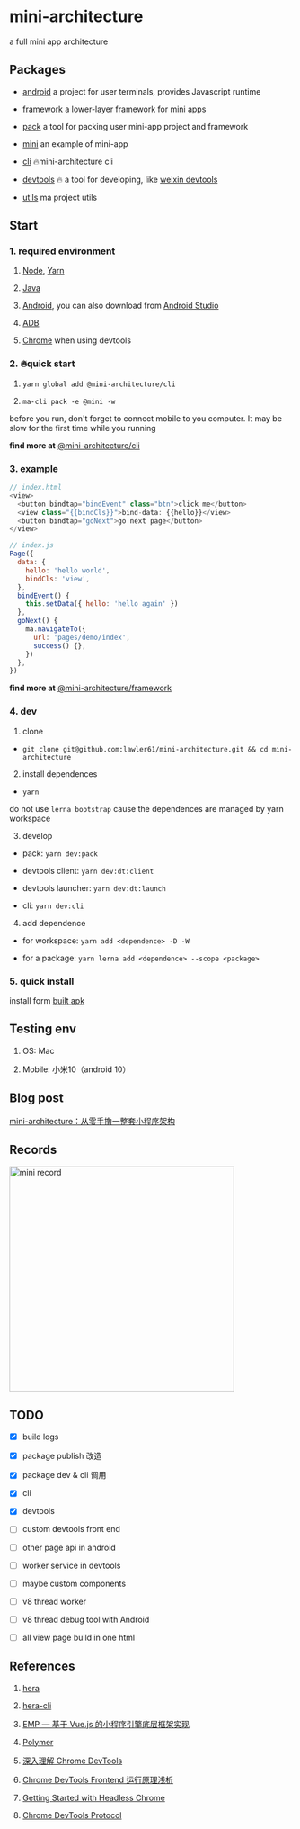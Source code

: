 # mini-architecture

a full mini app architecture

## Packages

- [android](https://github.com/lawler61/mini-architecture/tree/master/android) a project for user terminals, provides Javascript runtime

- [framework](https://github.com/lawler61/mini-architecture/tree/master/framework) a lower-layer framework for mini apps

- [pack](https://github.com/lawler61/mini-architecture/tree/master/pack) a tool for packing user mini-app project and framework

- [mini](https://github.com/lawler61/mini-architecture/tree/master/mini) an example of mini-app

- [cli](https://github.com/lawler61/mini-architecture/tree/master/cli) 🔥mini-architecture cli

- [devtools](https://github.com/lawler61/mini-architecture/tree/master/devtools) 🔥 a tool for developing, like [weixin devtools](https://developers.weixin.qq.com/miniprogram/dev/devtools/devtools.html)

- [utils](https://github.com/lawler61/mini-architecture/tree/master/utils) ma project utils

## Start

### 1. required environment

1. [Node](https://nodejs.org/zh-cn/), [Yarn](https://yarn.bootcss.com/)

2. [Java](https://www.oracle.com/cn/java/technologies/javase/javase-jdk8-downloads.html)

3. [Android](https://developer.android.com/studio/releases/platform-tools), you can also download from [Android Studio](https://developer.android.com/studio/?hl=zh-cn)

4. [ADB](https://developer.android.com/studio/command-line/adb?hl=zh-cn)

5. [Chrome](https://www.google.com/intl/zh-CN/chrome/) when using devtools

### 2. 🔥quick start

1. `yarn global add @mini-architecture/cli`

2. `ma-cli pack -e @mini -w`

before you run, don't forget to connect mobile to you computer. It may be slow for the first time while you running

**find more at** [@mini-architecture/cli](https://github.com/lawler61/mini-architecture/tree/master/packages/cli)

### 3. example

```js
// index.html
<view>
  <button bindtap="bindEvent" class="btn">click me</button>
  <view class="{{bindCls}}">bind-data: {{hello}}</view>
  <button bindtap="goNext">go next page</button>
</view>

// index.js
Page({
  data: {
    hello: 'hello world',
    bindCls: 'view',
  },
  bindEvent() {
    this.setData({ hello: 'hello again' })
  },
  goNext() {
    ma.navigateTo({
      url: 'pages/demo/index',
      success() {},
    })
  },
})
```

**find more at** [@mini-architecture/framework](https://github.com/lawler61/mini-architecture/tree/master/packages/framework)

### 4. dev

1. clone

- `git clone git@github.com:lawler61/mini-architecture.git && cd mini-architecture`

2. install dependences

- `yarn`

do not use `lerna bootstrap` cause the dependences are managed by yarn workspace

3. develop

- pack: `yarn dev:pack`

- devtools client: `yarn dev:dt:client`

- devtools launcher: `yarn dev:dt:launch`

- cli: `yarn dev:cli`

4. add dependence

- for workspace: `yarn add <dependence> -D -W`

- for a package: `yarn lerna add <dependence> --scope <package>`

### 5. quick install

install form [built apk](./mini-demo.apk)

## Testing env

1. OS: Mac

2. Mobile: 小米10（android 10）

## Blog post

[mini-architecture：从零手撸一整套小程序架构](https://github.com/lawler61/blog/blob/master/js/mini-architecture/index.md)

## Records

<image src="./record.gif" width=400 alt="mini record" />

## TODO

- [x] build logs

- [x] package publish 改造

- [x] package dev & cli 调用

- [x] cli

- [x] devtools

- [ ] custom devtools front end

- [ ] other page api in android

- [ ] worker service in devtools

- [ ] maybe custom components

- [ ] v8 thread worker

- [ ] v8 thread debug tool with Android

- [ ] all view page build in one html

## References

1. [hera](https://github.com/weidian-inc/hera)

2. [hera-cli](https://github.com/weidian-inc/hera-cli)

3. [EMP — 基于 Vue.js 的小程序引擎底层框架实现](https://zhaomenghuan.js.org/blog/what-is-emp.html)

4. [Polymer](https://polymer-library.polymer-project.org/3.0/docs/about_30)

5. [深入理解 Chrome DevTools](https://zhaomenghuan.js.org/blog/chrome-devtools.html)

6. [Chrome DevTools Frontend 运行原理浅析](https://zhaomenghuan.js.org/blog/chrome-devtools-frontend-analysis-of-principle.html)

7. [Getting Started with Headless Chrome](https://developers.google.com/web/updates/2017/04/headless-chrome)

8. [Chrome DevTools Protocol](https://chromedevtools.github.io/devtools-protocol/)
